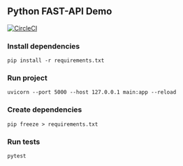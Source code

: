 ## Python FAST-API Demo
[![CircleCI](https://circleci.com/gh/senolatac/fastapi-demo/tree/master.svg?style=svg)](https://circleci.com/gh/senolatac/fastapi-demo/tree/master)

### Install dependencies
```
pip install -r requirements.txt
```

### Run project
```
uvicorn --port 5000 --host 127.0.0.1 main:app --reload
```

### Create dependencies
```
pip freeze > requirements.txt  
```

### Run tests
```
pytest  
```
